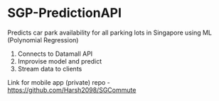 # SGP-PredictionAPI

Predicts car park availability for all parking lots in Singapore using ML (Polynomial Regression)

1. Connects to Datamall API
2. Improvise model and predict
3. Stream data to clients

Link for mobile app (private) repo - https://github.com/Harsh2098/SGCommute

